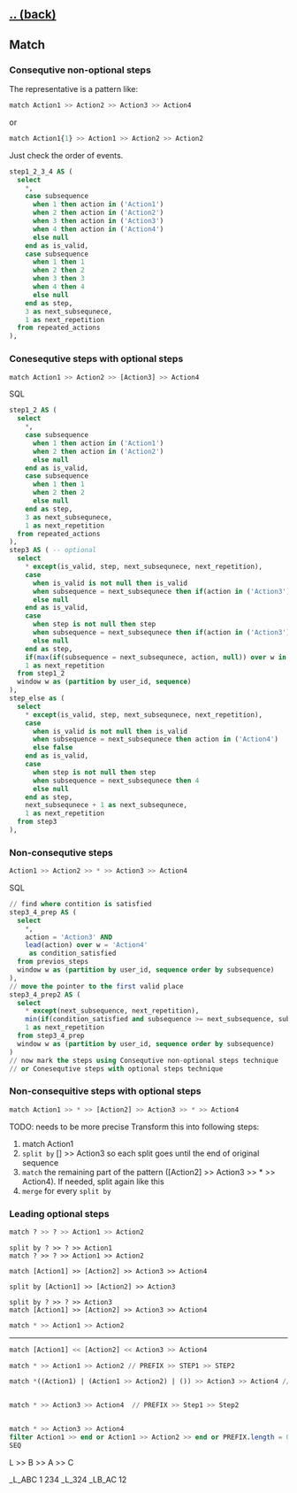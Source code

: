 ## [.. (back)](index.md)

## Match

### Consequtive non-optional steps

The representative is a pattern like:

```sql
match Action1 >> Action2 >> Action3 >> Action4
```
or
```sql
match Action1{1} >> Action1 >> Action2 >> Action2
```

Just check the order of events.

```sql
step1_2_3_4 AS (
  select
    *,
    case subsequence
      when 1 then action in ('Action1')
      when 2 then action in ('Action2')
      when 3 then action in ('Action3')
      when 4 then action in ('Action4')
      else null
    end as is_valid,
    case subsequence
      when 1 then 1
      when 2 then 2
      when 3 then 3
      when 4 then 4
      else null
    end as step,
    3 as next_subsequnece,
    1 as next_repetition
  from repeated_actions
),
```

### Conesequtive steps with optional steps

```sql
match Action1 >> Action2 >> [Action3] >> Action4
```

SQL
```sql
step1_2 AS (
  select
    *,
    case subsequence
      when 1 then action in ('Action1')
      when 2 then action in ('Action2')
      else null
    end as is_valid,
    case subsequence
      when 1 then 1
      when 2 then 2
      else null
    end as step,
    3 as next_subsequnece,
    1 as next_repetition
  from repeated_actions
),
step3 AS ( -- optional
  select
    * except(is_valid, step, next_subsequnece, next_repetition),
    case 
      when is_valid is not null then is_valid
      when subsequence = next_subsequnece then if(action in ('Action3'), true, null)
      else null
    end as is_valid,
    case 
      when step is not null then step
      when subsequence = next_subsequnece then if(action in ('Action3'), 3, null)
      else null
    end as step,
    if(max(if(subsequence = next_subsequnece, action, null)) over w in ('Action3'), next_subsequnece + 1, next_subsequnece) as next_subsequnece,
    1 as next_repetition
  from step1_2
  window w as (partition by user_id, sequence)
),
step_else as (
  select
    * except(is_valid, step, next_subsequnece, next_repetition),
    case
      when is_valid is not null then is_valid
      when subsequence = next_subsequnece then action in ('Action4')
      else false
    end as is_valid,
    case
      when step is not null then step
      when subsequence = next_subsequnece then 4
      else null
    end as step,
    next_subsequnece + 1 as next_subsequnece,
    1 as next_repetition
  from step3
),
```

### Non-consequtive steps

```sql
Action1 >> Action2 >> * >> Action3 >> Action4
```

SQL
```sql
// find where contition is satisfied
step3_4_prep AS (
  select
    *,
    action = 'Action3' AND
    lead(action) over w = 'Action4'
     as condition_satisfied
  from previos_steps
  window w as (partition by user_id, sequence order by subsequence)
),
// move the pointer to the first valid place
step3_4_prep2 AS (
  select
    * except(next_subsequence, next_repetition),
    min(if(condition_satisfied and subsequence >= next_subsequence, subsequence, null)) as next_subsequence,
    1 as next_repetition
  from step3_4_prep
  window w as (partition by user_id, sequence order by subsequence)
)
// now mark the steps using Consequtive non-optional steps technique
// or Conesequtive steps with optional steps technique
```

### Non-consequitive steps with optional steps

```sql
match Action1 >> * >> [Action2] >> Action3 >> * >> Action4
```
TODO: needs to be more precise
Transform this into following steps:
1. match Action1
2. `split by` [] >> Action3 so each split goes until the end of original sequence
3. `match` the remaining part of the pattern ([Action2] >> Action3 >> * >> Action4). If needed, split again like this
4. `merge` for every `split by`

### Leading optional steps
```sql
match ? >> ? >> Action1 >> Action2
```

```
split by ? >> ? >> Action1
match ? >> ? >> Action1 >> Action2
```

```
match [Action1] >> [Action2] >> Action3 >> Action4
```

```
split by [Action1] >> [Action2] >> Action3

split by ? >> ? >> Action3
match [Action1] >> [Action2] >> Action3 >> Action4
```


```sql
match * >> Action1 >> Action2
```


------------
```sql
match [Action1] << [Action2] << Action3 >> Action4
```

```sql
match * >> Action1 >> Action2 // PREFIX >> STEP1 >> STEP2

```

```sql
match *((Action1) | (Action1 >> Action2) | ()) >> Action3 >> Action4 // PREFIX >> Step1 >> Step2 ; but PREFIX can be only one of the specified options


match * >> Action3 >> Action4  // PREFIX >> Step1 >> Step2


match * >> Action3 >> Action4
filter Action1 >> end or Action1 >> Action2 >> end or PREFIX.length = 0
SEQ
```

L >> B >> A >> C

_L_ABC
 1 234
_L_324
_LB_AC
 12 